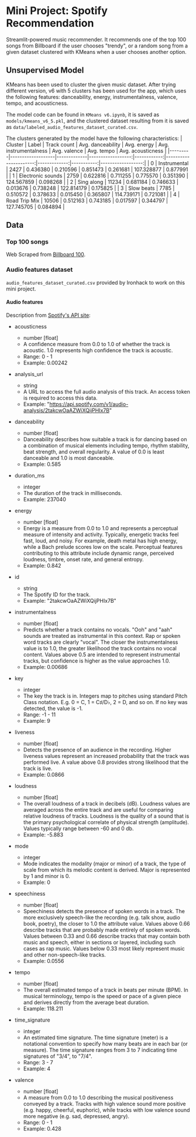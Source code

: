# Mini Project: Spotify Recommendation

Streamlit-powered music recommender. It recommends one of the top 100 songs from Billboard if the user chooses "trendy", or a random song from a given dataset clustered with KMeans when a user chooses another option.

## Unsupervised Model
KMeans has been used to cluster the given music dataset. After trying different version, v6 with 5 clusters has been used for the app, which uses the following features: danceability, energy, instrumentalness, valence, tempo, and acousticness.

The model code can be found in `KMeans v6.ipynb`, it is saved as `models/kmeans_v6_5.pkl`, and the clustered dataset resulting from it is saved as `data/labeled_audio_features_dataset_curated.csv`.

The clusters generated by the model have the following characteristics:
| Cluster | Label             | Track count | Avg. danceability | Avg. energy | Avg. instrumentalness | Avg. valence | Avg. tempo | Avg. acousticness |
|---------|-------------------|-------------|------------------:|------------:|----------------------:|-------------:|-----------:|------------------:|
| 0       |    Instrumental   |     2427    |          0.436380 |    0.210596 |              0.851473 |     0.261681 | 107.328877 |          0.877991 |
| 1       | Electronic sounds |     2759    |          0.622816 |    0.711255 |              0.775570 |     0.351390 | 124.567859 |          0.098268 |
| 2       |     Sing along    |    11234    |          0.681184 |    0.746633 |              0.013676 |     0.738248 | 122.814179 |          0.175825 |
| 3       | Slow beats        | 7785        |          0.510572 |    0.378633 |              0.015450 |     0.365807 | 114.739171 |          0.721081 |
| 4       | Road Trip Mix         | 10506       |          0.512163 |    0.743185 |              0.017597 |     0.344797 | 127.745705 |          0.084894 |

## Data

### Top 100 songs
Web Scraped from [Billboard 100](https://www.billboard.com/charts/hot-100/).

### Audio features dataset
`audio_features_dataset_curated.csv` provided by Ironhack to work on this mini project.

#### Audio features
Description from [Spotify's API site](https://developer.spotify.com/documentation/web-api/reference/get-audio-features):

- acousticness
  - number [float]
  - A confidence measure from 0.0 to 1.0 of whether the track is acoustic. 1.0 represents high confidence the track is acoustic.
  - Range: 0 - 1
  - Example: 0.00242

- analysis_url
  - string
  - A URL to access the full audio analysis of this track. An access token is required to access this data.
  - Example: "https://api.spotify.com/v1/audio-analysis/2takcwOaAZWiXQijPHIx7B"

- danceability
  - number [float]
  - Danceability describes how suitable a track is for dancing based on a combination of musical elements including tempo, rhythm stability, beat strength, and overall regularity. A value of 0.0 is least danceable and 1.0 is most danceable.
  - Example: 0.585

- duration_ms
  - integer
  - The duration of the track in milliseconds.
  - Example: 237040

- energy
  - number [float]
  - Energy is a measure from 0.0 to 1.0 and represents a perceptual measure of intensity and activity. Typically, energetic tracks feel fast, loud, and noisy. For example, death metal has high energy, while a Bach prelude scores low on the scale. Perceptual features contributing to this attribute include dynamic range, perceived loudness, timbre, onset rate, and general entropy.
  - Example: 0.842

- id
  - string
  - The Spotify ID for the track.
  - Example: "2takcwOaAZWiXQijPHIx7B"

- instrumentalness
  - number [float]
  - Predicts whether a track contains no vocals. "Ooh" and "aah" sounds are treated as instrumental in this context. Rap or spoken word tracks are clearly "vocal". The closer the instrumentalness value is to 1.0, the greater likelihood the track contains no vocal content. Values above 0.5 are intended to represent instrumental tracks, but confidence is higher as the value approaches 1.0.
  - Example: 0.00686

- key
  - integer
  - The key the track is in. Integers map to pitches using standard Pitch Class notation. E.g. 0 = C, 1 = C♯/D♭, 2 = D, and so on. If no key was detected, the value is -1.
  - Range: -1 - 11
  - Example: 9

- liveness
  - number [float]
  - Detects the presence of an audience in the recording. Higher liveness values represent an increased probability that the track was performed live. A value above 0.8 provides strong likelihood that the track is live.
  - Example: 0.0866

- loudness
  - number [float]
  - The overall loudness of a track in decibels (dB). Loudness values are averaged across the entire track and are useful for comparing relative loudness of tracks. Loudness is the quality of a sound that is the primary psychological correlate of physical strength (amplitude). Values typically range between -60 and 0 db.
  - Example: -5.883

- mode
  - integer
  - Mode indicates the modality (major or minor) of a track, the type of scale from which its melodic content is derived. Major is represented by 1 and minor is 0.
  - Example: 0

- speechiness
  - number [float]
  - Speechiness detects the presence of spoken words in a track. The more exclusively speech-like the recording (e.g. talk show, audio book, poetry), the closer to 1.0 the attribute value. Values above 0.66 describe tracks that are probably made entirely of spoken words. Values between 0.33 and 0.66 describe tracks that may contain both music and speech, either in sections or layered, including such cases as rap music. Values below 0.33 most likely represent music and other non-speech-like tracks.
  - Example: 0.0556

- tempo
  - number [float]
  - The overall estimated tempo of a track in beats per minute (BPM). In musical terminology, tempo is the speed or pace of a given piece and derives directly from the average beat duration.
  - Example: 118.211

- time_signature
  - integer
  - An estimated time signature. The time signature (meter) is a notational convention to specify how many beats are in each bar (or measure). The time signature ranges from 3 to 7 indicating time signatures of "3/4", to "7/4".
  - Range: 3 - 7
  - Example: 4

- valence
  - number [float]
  - A measure from 0.0 to 1.0 describing the musical positiveness conveyed by a track. Tracks with high valence sound more positive (e.g. happy, cheerful, euphoric), while tracks with low valence sound more negative (e.g. sad, depressed, angry).
  - Range: 0 - 1
  - Example: 0.428